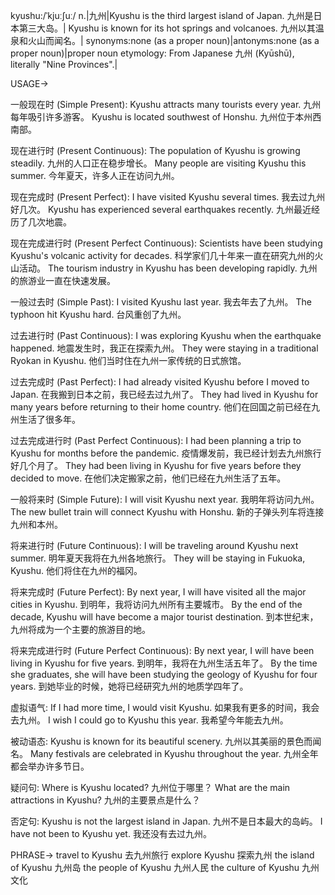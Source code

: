 kyushu:/ˈkjuːʃuː/
n.|九州|Kyushu is the third largest island of Japan. 九州是日本第三大岛。|
Kyushu is known for its hot springs and volcanoes. 九州以其温泉和火山而闻名。|
synonyms:none (as a proper noun)|antonyms:none (as a proper noun)|proper noun
etymology: From Japanese 九州 (Kyūshū), literally "Nine Provinces".|


USAGE->

一般现在时 (Simple Present):
Kyushu attracts many tourists every year.  九州每年吸引许多游客。
Kyushu is located southwest of Honshu. 九州位于本州西南部。


现在进行时 (Present Continuous):
The population of Kyushu is growing steadily. 九州的人口正在稳步增长。
Many people are visiting Kyushu this summer. 今年夏天，许多人正在访问九州。


现在完成时 (Present Perfect):
I have visited Kyushu several times. 我去过九州好几次。
Kyushu has experienced several earthquakes recently. 九州最近经历了几次地震。


现在完成进行时 (Present Perfect Continuous):
Scientists have been studying Kyushu's volcanic activity for decades.  科学家们几十年来一直在研究九州的火山活动。
The tourism industry in Kyushu has been developing rapidly. 九州的旅游业一直在快速发展。


一般过去时 (Simple Past):
I visited Kyushu last year. 我去年去了九州。
The typhoon hit Kyushu hard. 台风重创了九州。


过去进行时 (Past Continuous):
I was exploring Kyushu when the earthquake happened. 地震发生时，我正在探索九州。
They were staying in a traditional Ryokan in Kyushu. 他们当时住在九州一家传统的日式旅馆。


过去完成时 (Past Perfect):
I had already visited Kyushu before I moved to Japan. 在我搬到日本之前，我已经去过九州了。
They had lived in Kyushu for many years before returning to their home country.  他们在回国之前已经在九州生活了很多年。



过去完成进行时 (Past Perfect Continuous):
I had been planning a trip to Kyushu for months before the pandemic.  疫情爆发前，我已经计划去九州旅行好几个月了。
They had been living in Kyushu for five years before they decided to move. 在他们决定搬家之前，他们已经在九州生活了五年。


一般将来时 (Simple Future):
I will visit Kyushu next year. 我明年将访问九州。
The new bullet train will connect Kyushu with Honshu. 新的子弹头列车将连接九州和本州。


将来进行时 (Future Continuous):
I will be traveling around Kyushu next summer. 明年夏天我将在九州各地旅行。
They will be staying in Fukuoka, Kyushu. 他们将住在九州的福冈。



将来完成时 (Future Perfect):
By next year, I will have visited all the major cities in Kyushu. 到明年，我将访问九州所有主要城市。
By the end of the decade, Kyushu will have become a major tourist destination. 到本世纪末，九州将成为一个主要的旅游目的地。



将来完成进行时 (Future Perfect Continuous):
By next year, I will have been living in Kyushu for five years. 到明年，我将在九州生活五年了。
By the time she graduates, she will have been studying the geology of Kyushu for four years. 到她毕业的时候，她将已经研究九州的地质学四年了。



虚拟语气:
If I had more time, I would visit Kyushu. 如果我有更多的时间，我会去九州。
I wish I could go to Kyushu this year. 我希望今年能去九州。



被动语态:
Kyushu is known for its beautiful scenery. 九州以其美丽的景色而闻名。
Many festivals are celebrated in Kyushu throughout the year. 九州全年都会举办许多节日。



疑问句:
Where is Kyushu located? 九州位于哪里？
What are the main attractions in Kyushu? 九州的主要景点是什么？



否定句:
Kyushu is not the largest island in Japan. 九州不是日本最大的岛屿。
I have not been to Kyushu yet. 我还没有去过九州。



PHRASE->
travel to Kyushu 去九州旅行
explore Kyushu 探索九州
the island of Kyushu 九州岛
the people of Kyushu 九州人民
the culture of Kyushu 九州文化
